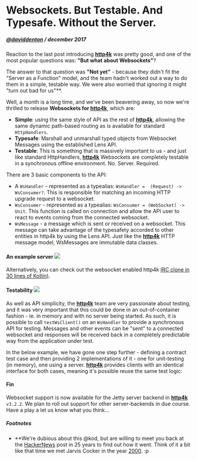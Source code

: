 # Websockets. But Testable. And Typesafe. Without the Server.

##### [@daviddenton](http://github.com/daviddenton) / december 2017

Reaction to the last post introducing [**http4k**](https://github.com/http4k/http4k) was pretty good, and one of the most popular questions was: **"But what about Websockets"**?

The answer to that question was **"Not yet"** - because they didn't fit the "Server as a Function" model, and the team hadn't worked out a way to do them in a simple, testable way. We were also worried that ignoring it might "turn out bad for us"**.

Well, a month is a long time, and we've been beavering away, so now we're thrilled to release **Websockets for [**http4k**](https://github.com/http4k/http4k)**, which are:

- **Simple**: using the same style of API as the rest of [**http4k**](https://github.com/http4k/http4k), allowing the same dynamic path-based routing as is available for standard `HttpHandlers`.
- **Typesafe**: Marshall and unmarshall typed objects from Websocket Messages using the established Lens API.
- **Testable**: This is something that is massively important to us - and just like standard HttpHandlers, [**http4k**](https://github.com/http4k/http4k) Websockets are completely testable in a synchronous offline environment. No. Server. Required.

There are 3 basic components to the API:

- A `WsHandler` - represented as a typealias: `WsHandler =  (Request) -> WsConsumer?`. This is responsible for matching an incoming HTTP upgrade request to a websocket.
- `WsConsumer` - represented as a typealias: `WsConsumer = (WebSocket) -> Unit`. This function is called on connection and allow the API user to react to events coming from the connected websocket.
- `WsMessage` - a message which is sent or received on a websocket. This message can take advantage of the typesafety accorded to other entities in http4k by using the Lens API. Just like the [**http4k**](https://github.com/http4k/http4k) HTTP message model, WsMessages are immutable data classes.

#### An example server [<img class="octocat" src="/img/octocat-32.png"/>](https://github.com/http4k/http4k/blob/master/src/docs/blog/typesafe_websockets/example.kt)

<script src="https://gist-it.appspot.com/https://github.com/http4k/http4k/blob/master/src/docs/blog/typesafe_websockets/example.kt"></script>

Alternatively, you can check out the websocket enabled http4k [IRC clone in 30 lines of Kotlin)](https://github.com/daviddenton/http4k-demo-irc).

#### Testability [<img class="octocat" src="/img/octocat-32.png"/>](https://github.com/http4k/http4k/blob/master/src/docs/blog/typesafe_websockets/example_testing.kt)
As well as API simplicity, the [**http4k**](https://github.com/http4k/http4k) team are very passionate about testing, and it was very important that this could be done in an out-of-container fashion - ie. in memory and with no server being started. As such, it is possible to call `testWsClient()` on an `WsHandler` to provide a synchronous API for testing. Messages and other events can be "sent" to a connected websocket and responses will be received back in a completely predictable way from the application under test.

In the below example, we have gone one step further - defining a contract test case and then providing 2 implementations of it - one for unit-testing (in memory), one using a server. [**http4k**](https://github.com/http4k/http4k) provides clients with an identical interface for both cases, meaning it's possible reuse the same test logic:

<script src="https://gist-it.appspot.com/https://github.com/http4k/http4k/blob/master/src/docs/blog/typesafe_websockets/example_testing.kt"></script>

#### Fin
Websocket support is now available for the Jetty server backend in [**http4k**](https://github.com/http4k/http4k) `v3.2.2`. We plan to roll out support for other server-backends in due course. Have a play a let us know what you think... 

##### Footnotes
* **We're dubious about this @kod, but are willing to meet you back at the [HackerNews](https://news.ycombinator.com/item?id=15694616) post in 25 years to find out how it went. Think of it a bit like that time we met Jarvis Cocker in the year [2000](https://www.youtube.com/watch?v=qJS3xnD7Mus). :p
